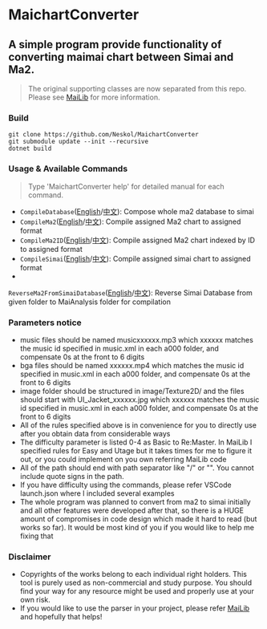 # MaichartConverter

## A simple program provide functionality of converting maimai chart between Simai and Ma2.

> The original supporting classes are now separated from this repo. Please
> see [MaiLib](https://github.com/Neskol/MaiLib) for more information.

### Build

    git clone https://github.com/Neskol/MaichartConverter
    git submodule update --init --recursive
    dotnet build

### Usage & Available Commands

> Type 'MaichartConverter help' for detailed manual for each command.

- `CompileDatabase`([English](./Manuals/ENG/CompileDatabase.md)/[中文](./Manuals/CHN/CompileDatabase_CN.md)): Compose
  whole ma2 database to simai
- `CompileMa2`([English](./Manuals/ENG/CompileMa2.md)/[中文](./Manuals/CHN/CompileMa2_CN.md)): Compile assigned Ma2
  chart to assigned format
- `CompileMa2ID`([English](./Manuals/ENG/CompileMa2ID.md)/[中文](./Manuals/CHN/CompileMa2ID_CN.md)): Compile assigned
  Ma2 chart indexed by ID to assigned format
- `CompileSimai`([English](./Manuals/ENG/CompileSimai.md)/[中文](./Manuals/CHN/CompileSimai_CN.md)): Compile assigned
  simai chart to assigned format
-
`ReverseMa2FromSimaiDatabase`([English](./Manuals/ENG/ReverseMa2FromSimaiDatabase.md)/[中文](./Manuals/CHN/ReverseMa2FromSimaiDatabase_CN.md)):
Reverse Simai Database from given
folder to MaiAnalysis folder for compilation

### Parameters notice

- music files should be named musicxxxxxx.mp3 which xxxxxx matches the music id specified in music.xml in each a000
  folder, and compensate 0s at the front to 6 digits
- bga files should be named xxxxxx.mp4 which matches the music id specified in music.xml in each a000 folder, and
  compensate 0s at the front to 6 digits
- image folder should be structured in image/Texture2D/ and the files should start with UI_Jacket_xxxxxx.jpg which
  xxxxxx matches the music id specified in music.xml in each a000 folder, and compensate 0s at the front to 6 digits
- All of the rules specified above is in convenience for you to directly use after you obtain data from considerable
  ways
- The difficulty parameter is listed 0-4 as Basic to Re:Master. In MaiLib I specified rules for Easy and Utage but it
  takes times for me to figure it out, or you could implement on you own referring MaiLib code
- All of the path should end with path separator like "/" or "\". You cannot include quote signs in the path.
- If you have difficulty using the commands, please refer VSCode launch.json where I included several examples
- The whole program was planned to convert from ma2 to simai initially and all other features were developed after that,
  so there is a HUGE amount of compromises in code design which made it hard to read (but works so far). It would be
  most kind of you if you would like to help me fixing that

### Disclaimer

- Copyrights of the works belong to each individual right holders. This tool is purely used as non-commercial and study
  purpose. You should find your way for any resource might be used and properly use at your own risk.
- If you would like to use the parser in your project, please refer [MaiLib](https://github.com/Neskol/MaiLib) and
  hopefully that helps!
